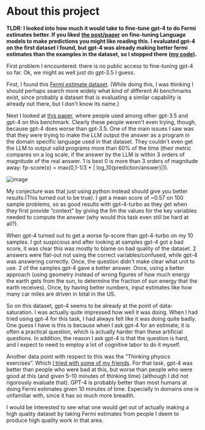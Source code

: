# About this project

**TLDR: I looked into how much it would take to fine-tune gpt-4 to do Fermi estimates better. If you liked** [**the post/paper**](https://www.lesswrong.com/posts/K2F9g2aQubd7kwEr3/approaching-human-level-forecasting-with-language-models-2) **on fine-tuning Language models to make predictions you might like reading this. I evaluated gpt-4 on the first dataset I found, but gpt-4 was already making better fermi estimates than the examples in the dataset, so I stopped there (**[**my code**](https://github.com/sonofhypnos/fermi)**).**

First problem I encountered: there is no public access to fine-tuning gpt-4 so far. Ok, we might as well just do gpt-3.5 I guess.

First, I found this [Fermi estimate dataset](https://github.com/allenai/fermi). (While doing this, I was thinking I should perhaps search more widely what kind of different AI benchmarks exist, since probably a dataset that is evaluating a similar capability is already out there, but I don't know its name.)

Next I looked at [this paper](https://ceur-ws.org/Vol-3551/paper9.pdf), where people used among other gpt-3.5 and gpt-4 on this benchmark. Clearly these people weren't even trying, though, because gpt-4 does worse than gpt-3.5. One of the main issues I saw was that they were trying to make the LLM output the answer as a program in the domain specific language used in that dataset. They couldn't even get the LLM to output valid programs more than 60% of the time (their metric compares on a log scale, if the answer by the LLM is within 3 orders of magnitude of the real answer. 1 is best 0 is more than 3 orders of magnitude away: fp-score(x) = max(0,1-1/3 * | log_10(prediction/answer)|)).

![image](https://i.imgur.com/sS6keul.png)

My conjecture was that just using python instead should give you better results.(This turned out to be true). I get a mean score of ~0.57 on 100 sample problems, so as good results with gpt-4-turbo as they get when they first provide “context” by giving the llm the values for the key variables needed to compute the answer (why would this task even still be hard at all?).

When gpt-4 turned out to get a worse fp-score than gpt-4-turbo on my 10 samples. I got suspicious and after looking at samples gpt-4 got a bad score, it was clear this was mostly to blame on bad quality of the dataset. 2 answers were flat-out not using the correct variables/confused, while gpt-4 was answering correctly. Once, the question didn't make clear what unit to use. 2 of the samples gpt-4 gave a better answer. Once, using a better approach (using geometry instead of wrong figures of how much energy the earth gets from the sun, to determine the fraction of sun energy that the earth receives). Once, by having better numbers, input estimates like how many car miles are driven in total in the US.

So on this dataset, gpt-4 seems to be already at the point of data-saturation. I was actually quite impressed how well it was doing. When I had tried using gpt-4 for this task, I had always felt like it was doing quite badly. One guess I have is this is because when I ask gpt-4 for an estimate, it is often a practical question, which is actually harder than these artificial questions. In addition, the reason I ask gpt-4 is that the question is hard, and I expect to need to employ a lot of cognitive labor to do it myself.

Another data point with respect to this was the “Thinking physics exercises”. Which [I tried with some of my friends](https://www.lesswrong.com/posts/PiPH4gkcMuvLALymK/exercise-solve-thinking-physics#MWbkF74caCaw39Abz). For that task, gpt-4 was better than people who were bad at this, but worse than people who were good at this (and given 5–10 minutes of thinking time) (although I did not rigorously evaluate that). GPT-4 is probably better than most humans at doing Fermi estimates given 10 minutes of time. Especially in domains one is unfamiliar with, since it has so much more breadth.

I would be interested to see what one would get out of actually making a high quality dataset by taking Fermi estimates from people I deem to produce high quality work in that area.
